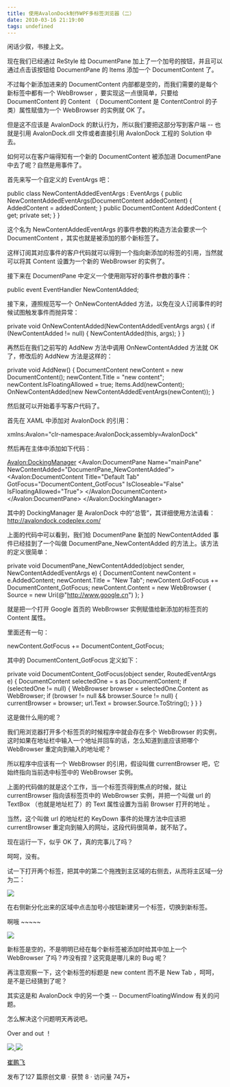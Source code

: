 ```yaml
---
title: 使用AvalonDock制作WPF多标签浏览器（二）
date: 2010-03-16 21:19:00
tags: undefined
---
```

闲话少叙，书接上文。

现在我们已经通过  ReStyle  给  DocumentPane  加上了一个加号的按钮，并且可以通过点击该按钮给  DocumentPane  的
Items  添加一个  DocumentContent  了。

不过每个新添加进来的  DocumentContent  内部都是空的，而我们需要的是每个新标签中都有一个  WebBrowser
，要实现这一点很简单，只要给  DocumentContent  的  Content  （  DocumentContent  是
ContentControl  的子类）属性赋值为一个  WebBrowser  的实例就  OK  了。

但是这不应该是  AvalonDock  的默认行为，所以我们要把这部分写到客户端  \--  也就是引用  AvalonDock.dll
文件或者直接引用  AvalonDock  工程的  Solution  中去。

如何可以在客户端得知有一个新的  DocumentContent  被添加进  DocumentPane  中去了呢？自然是用事件了。

首先来写一个自定义的  EventArgs  吧：

public class NewContentAddedEventArgs : EventArgs { public
NewContentAddedEventArgs(DocumentContent addedContent) { AddedContent =
addedContent; } public DocumentContent AddedContent { get; private set; } }

这个名为  NewContentAddedEventArgs  的事件参数的构造方法会要求一个  DocumentContent
，其实也就是被添加的那个新标签了。

这样订阅其对应事件的客户代码就可以得到一个指向新添加的标签的引用，当然就可以将其  Content  设置为一个新的  WebBrowser  的实例了。

接下来在  DocumentPane  中定义一个使用刚写好的事件参数的事件：

public event EventHandler<NewContentAddedEventArgs> NewContentAdded;

接下来，遵照规范写一个  OnNewContentAdded  方法，以免在没人订阅事件的时候试图触发事件而抛异常：

private void OnNewContentAdded(NewContentAddedEventArgs args) { if
(NewContentAdded != null) { NewContentAdded(this, args); } }

再然后在我们之前写的  AddNew  方法中调用  OnNewContentAdded  方法就  OK  了，修改后的  AddNew  方法是这样的：

private void AddNew() { DocumentContent newContent = new DocumentContent();
newContent.Title = "new content"; newContent.IsFloatingAllowed = true;
Items.Add(newContent); OnNewContentAdded(new
NewContentAddedEventArgs(newContent)); }

然后就可以开始着手写客户代码了。

首先在  XAML  中添加对  AvalonDock  的引用：

xmlns:Avalon="clr-namespace:AvalonDock;assembly=AvalonDock"

然后再在主体中添加如下代码：

<Avalon:DockingManager> <Avalon:DocumentPane Name="mainPane"
NewContentAdded="DocumentPane_NewContentAdded"> <Avalon:DocumentContent
Title="Default Tab" GotFocus="DocumentContent_GotFocus" IsCloseable="False"
IsFloatingAllowed="True"> <WebBrowser Name="defaultBrowser"
Source="http://www.google.cn/webhp?hl=zh-CN"> </WebBrowser>
</Avalon:DocumentContent> </Avalon:DocumentPane> </Avalon:DockingManager>

其中的  DockingManager  是  AvalonDock  中的“总管”，其详细使用方法请看：  [
http://avalondock.codeplex.com/  ](http://avalondock.codeplex.com/)

上面的代码中可以看到，我们给  DocumentPane  新加的  NewContentAdded  事件已经挂到了一个叫做
DocumentPane_NewContentAdded  的方法上。该方法的定义很简单：

private void DocumentPane_NewContentAdded(object sender,
NewContentAddedEventArgs e) { DocumentContent newContent = e.AddedContent;
newContent.Title = "New Tab"; newContent.GotFocus += DocumentContent_GotFocus;
newContent.Content = new WebBrowser { Source = new
Uri(@"http://www.google.cn") }; }

就是把一个打开  Google  首页的  WebBrowser  实例赋值给新添加的标签页的  Content  属性。

里面还有一句：

newContent.GotFocus += DocumentContent_GotFocus;

其中的  DocumentContent_GotFocus  定义如下：

private void DocumentContent_GotFocus(object sender, RoutedEventArgs e) {
DocumentContent selectedOne = s as DocumentContent; if (selectedOne != null) {
WebBrowser browser = selectedOne.Content as WebBrowser; if (browser != null &&
browser.Source != null) { currentBrowser = browser; url.Text =
browser.Source.ToString(); } } }

这是做什么用的呢？

我们用浏览器打开多个标签页的时候程序中就会存在多个  WebBrowser  的实例，这时如果在地址栏中输入一个地址并回车的话，怎么知道到底应该把哪个
WebBrowser  重定向到输入的地址呢？

所以程序中应该有一个  WebBrowser  的引用，假设叫做  currentBrowser  吧，它始终指向当前选中标签中的  WebBrowser
实例。

上面的代码做的就是这个工作，当一个标签页得到焦点的时候，就让  currentBrowser  指向该标签页中的  WebBrowser
实例，并把一个叫做  url  的  TextBox  （也就是地址栏了）的  Text  属性设置为当前  Browser  打开的地址  。

当然，这个叫做  url  的地址栏的  KeyDown  事件的处理方法中应该把  currentBrowser
重定向到输入的网址，这段代码很简单，就不贴了。

现在运行一下，似乎  OK  了，真的完事儿了吗？

呵呵，没有。

试一下打开两个标签，把其中的第二个拖拽到主区域的右侧去，从而将主区域一分为二：

![](http://images.cnblogs.com/cnblogs_com/cuipengfei/2010-03-16_20-50-08.jpg)

在右侧新分化出来的区域中点击加号小按钮新建另一个标签，切换到新标签。

啊哦  ~~~~~

  

![](http://images.cnblogs.com/cnblogs_com/cuipengfei/2010-03-16_20-51-40.jpg)

新标签是空的，不是明明已经在每个新标签被添加时给其中加上一个  WebBrowser  了吗？咋没有捏？这究竟是哪儿来的  Bug  呢？

  

再注意观察一下，这个新标签的标题是  new content  而不是  New Tab  ，呵呵，是不是已经猜到了呢？

  

其实这是和  AvalonDock  中的另一个类  \--  DocumentFloatingWindow  有关的问题。

  

怎么解决这个问题明天再说吧。

Over and out  ！



[ ![](https://profile.csdnimg.cn/5/2/5/3_cuipengfei1)
![](https://g.csdnimg.cn/static/user-reg-year/1x/11.png)
](https://blog.csdn.net/cuipengfei1)

[ 崔鹏飞 ](https://blog.csdn.net/cuipengfei1)

发布了127 篇原创文章  ·  获赞 8  ·  访问量 74万+

